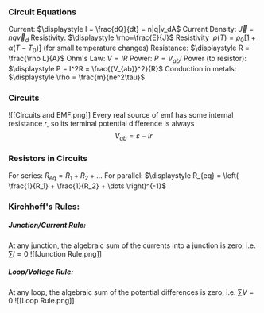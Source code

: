 ### Circuit Equations
Current: $\displaystyle I = \frac{dQ}{dt} = n|q|v_dA$
Current Density: $\displaystyle \vec{J} = nq\vec{v}_d$
Resistivity: $\displaystyle \rho=\frac{E}{J}$ 
Resistivity :$\displaystyle \rho(T) = \rho_0[1+\alpha(T-T_0)]$ (for small temperature changes)
Resistance: $\displaystyle R = \frac{\rho L}{A}$
Ohm's Law: $V = IR$
Power: $P = V_{ab}I$
Power (to resistor): $\displaystyle P = I^2R = \frac{{V_{ab}}^2}{R}$
Conduction in metals: $\displaystyle \rho = \frac{m}{ne^2\tau}$
### Circuits
![[Circuits and EMF.png]]
Every real source of emf has some internal resistance $r$, so its terminal potential difference is always
$$
V_{ab} = \varepsilon-Ir
$$
### Resistors in Circuits
For series: $\displaystyle R_{eq} = R_1 + R_2 + \dots$
For parallel: $\displaystyle R_{eq} = \left( \frac{1}{R_1} + \frac{1}{R_2} + \dots \right)^{-1}$
### Kirchhoff's Rules:
##### Junction/Current Rule:
At any junction, the algebraic sum of the currents into a junction is zero, i.e. $\displaystyle\sum I = 0$
![[Junction Rule.png]]
##### Loop/Voltage Rule:
At any loop, the algebraic sum of the potential differences is zero, i.e. $\displaystyle \sum V = 0$
![[Loop Rule.png]]
